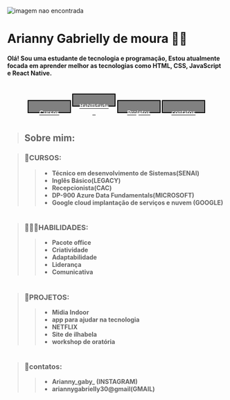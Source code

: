 ![imagem nao encontrada](https://img.freepik.com/fotos-gratis/postura-plana-da-estacao-de-trabalho-com-espaco-de-copia-e-laptop_23-2148430867.jpg?size=626&ext=jpg&ga=GA1.1.2008272138.1721692800&semt=ais_user)



# Arianny Gabrielly de moura 👩🏻

#### Olá! Sou uma estudante de tecnologia e programação, Estou atualmente focada em aprender melhor as tecnologias como HTML, CSS, JavaScript e React Native. 
#
<style> 
    button{
        Background-color:gray;
        width:100px;
        height:30px;
        border:2px solid black;

    }
    .E{
         justify-content:center;
        text-align:center;
        
    }
    .texto{
        color:white;
        padding:5px;
          
    }
    
</style>
<div class=E>
<button><a href="#cur"><Strong><p class="texto">Cursos</p></a></button>
<button><a href="#hab"><Strong><p class="texto">Habilidades</p></a></button>
<button><a href="#pro"><Strong><p class="texto">Projetos</p></a></button>
<button><a href="#pro"><Strong><p class="texto">contatos</p></a></button>

</div>


#


>## Sobre mim:

<div id="cur"></div>

>### 🤖CURSOS:
>>* Técnico em desenvolvimento de Sistemas(SENAI)
>>* Inglês Básico(LEGACY)
>>* Recepcionista(CAC)
>>* DP-900 Azure Data Fundamentals(MICROSOFT)
>>* Google cloud implantação de serviços e nuvem (GOOGLE) 

#

<div id="hab"></div>



>### 🤹🏻‍♀️HABILIDADES:
>>* Pacote office
>>* Criatividade
>>* Adaptabilidade 
>>* Liderança
>>* Comunicativa

#


<div id="pro"></div>

>### 📝PROJETOS:
>>* Midia Indoor
>>* app para ajudar na tecnologia
>>* NETFLIX 
>>* Site de ilhabela
>>* workshop de oratória
#


<div id="cont"></div>

>### 📱contatos:
>>* Arianny_gaby_ (INSTAGRAM)
>>* ariannygabrielly30@gmail(GMAIL)

#








